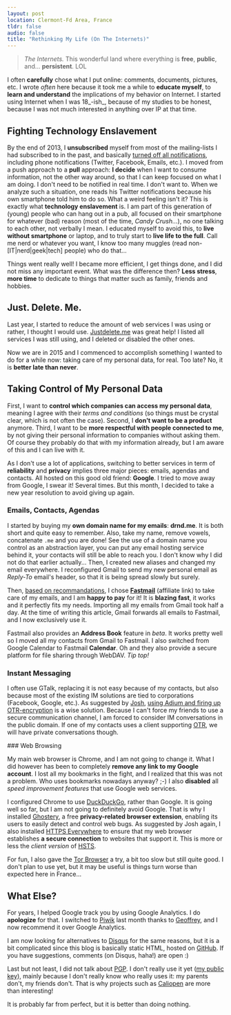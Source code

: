 ```yaml
---
layout: post
location: Clermont-Fd Area, France
tldr: false
audio: false
title: "Rethinking My Life (On The Internets)"
---
```


> _The Internets._ This wonderful land where everything is **free**, **public**,
> and... **persistent**. LOL

I often **carefully** chose what I put online: comments, documents, pictures,
etc. I wrote _often_ here because it took me a while to **educate myself**, to
**learn and understand** the implications of my behavior on Internet. I started
using Internet when I was 18_-ish_, because of my studies to be honest, because
I was not much interested in anything over IP at that time.

## Fighting Technology Enslavement

By the end of 2013, I **unsubscribed** myself from most of the mailing-lists I
had subscribed to in the past, and basically [turned off all
notifications](https://twitter.com/beberlei/status/411839552731361280),
including phone notifications (Twitter, Facebook, Emails, etc.). I moved from a
push approach to a **pull** approach: **I decide** when I want to consume
information, not the other way around, so that I can keep focused on what I am
doing. I don't need to be notified in real time. I don't want to. When we
analyze such a situation, one reads his Twitter notifications because his own
smartphone told him to do so. What a weird feeling isn't it? This is exactly
what **technology enslavement** is. I am part of this generation of (young)
people who can hang out in a pub, all focused on their smartphone for whatever
(bad) reason (most of the time, _Candy Crush..._), no one talking to each other,
not verbally I mean. I educated myself to avoid this, to **live without
smartphone** or laptop, and to truly start to **live life to the full**. Call me
nerd or whatever you want, I know too many muggles (read non-[IT|nerd|geek|tech]
people) who do that...

Things went really well! I became more efficient, I get things done, and I did
not miss any important event. What was the difference then? **Less stress**,
**more time** to dedicate to things that matter such as family, friends and
hobbies.

## Just. Delete. Me.

Last year, I started to reduce the amount of web services I was using or rather,
I thought I would use. [Justdelete.me](http://justdelete.me/) was great help! I
listed all services I was still using, and I deleted or disabled the other ones.

Now we are in 2015 and I commenced to accomplish something I wanted to do for a
while now: taking care of my personal data, for real. Too late? No, it is
**better late than never**.

## Taking Control of My Personal Data

First, I want to **control which companies can access my personal data**,
meaning I agree with their _terms and conditions_ (so things must be crystal
clear, which is not often the case). Second, I **don't want to be a product**
anymore. Third, I want to be **more respectful with people connected to me**, by
not giving their personal information to companies without asking them. Of
course they probably do that with my information already, but I am aware of this
and I can live with it.

As I don't use a lot of applications, switching to better services in term of
**reliability** and **privacy** implies three major pieces: emails, agendas and
contacts. All hosted on this good old friend: **Google**. I tried to move away
from Google, I swear it! Several times. But this month, I decided to take a new
year resolution to avoid giving up again.

### Emails, Contacts, Agendas

I started by buying my **own domain name for my emails**: **drnd.me**. It is
both short and quite easy to remember. Also, take my name, remove vowels,
concatenate `.me` and you are done! See the use of a domain name you control as
an abstraction layer, you can put any email hosting service behind it, your
contacts will still be able to reach you. I don't know why I did not do that
earlier actually... Then, I created new aliases and changed my email everywhere.
I reconfigured Gmail to send my new personal email as _Reply-To_ email's header,
so that it is being spread slowly but surely.

Then, [based on
recommandations](https://twitter.com/couac/status/554218360050049024), I chose
**[Fastmail](http://www.fastmail.com/?STKI=13808765)** (affiliate link) to take
care of my emails, and I am **happy to pay** for it! It is **blazing fast**, it
works and it perfectly fits my needs. Importing all my emails from Gmail took
half a day. At the time of writing this article, Gmail forwards all emails to
Fastmail, and I now exclusively use it.

Fastmail also provides an **Address Book** feature in _beta_. It works pretty
well so I moved all my contacts from Gmail to Fastmail. I also switched from
Google Calendar to Fastmail **Calendar**. Oh and they also provide a secure
platform for file sharing through WebDAV. _Tip top!_

### Instant Messaging

I often use GTalk, replacing it is not easy because of my contacts, but also
because most of the existing IM solutions are tied to corporations (Facebook,
Google, etc.).
As suggested by [Josh](https://twitter.com/codeguy), [using Adium and firing up
OTR-encryption](https://joshlockhart.com/archive/goodbye-google) is a wise
solution. Because I can't force my friends to use a secure communication
channel, I am forced to consider IM conversations in the public domain. If one
of my contacts uses a client supporting
[OTR](https://en.wikipedia.org/wiki/Off-the-Record_Messaging), we will have
private conversations though.

### Web Browsing

My main web browser is Chrome, and I am not going to change it. What I did
however has been to completely **remove any link to my Google account**. I lost
all my bookmarks in the fight, and I realized that this was not a problem. Who
uses bookmarks nowadays anyway? ;-) I also **disabled** all _speed improvement
features_ that use Google web services.

I configured Chrome to use [DuckDuckGo](https://duckduckgo.com/), rather than
Google. It is going well so far, but I am not going to definitely avoid Google.
That is why I installed [Ghostery](https://www.ghostery.com), a free
**privacy-related browser extension**, enabling its users to easily detect and
control web bugs. As suggested by Josh again, I also installed [HTTPS
Everywhere](https://www.eff.org/https-everywhere) to ensure that my web browser
establishes **a secure connection** to websites that support it. This is more or
less the _client version_ of
[HSTS](https://en.wikipedia.org/wiki/HTTP_Strict_Transport_Security).

For fun, I also gave the [Tor
Browser](https://www.torproject.org/projects/torbrowser.html.en) a try, a bit
too slow but still quite good. I don't plan to use yet, but it may be useful is
things turn worse than expected here in France...

## What Else?

For years, I helped Google track you by using Google Analytics. I do
**apologize** for that. I switched to [Piwik](http://piwik.org/) last month
thanks to [Geoffrey](https://twitter.com/ubermuda), and I now recommend it over
Google Analytics.

I am now looking for alternatives to [Disqus](https://disqus.com/) for the same
reasons, but it is a bit complicated since this blog is basically static HTML,
hosted on [GitHub](https://github.com/willdurand/willdurand.github.com). If
you have suggestions, comments (on Disqus, haha!) are open :)

Last but not least, I did not talk about
[PGP](https://en.wikipedia.org/wiki/Pretty_Good_Privacy). I don't really use it
yet ([my public
key](https://pgp.mit.edu/pks/lookup?op=get&search=0xA509BCF1C1274F3B)), mainly
because I don't really know who really uses it: my parents don't, my friends
don't. That is why projects such as [Caliopen](https://www.caliopen.org/) are
more than interesting!

It is probably far from perfect, but it is better than doing nothing.
